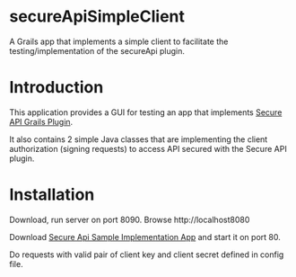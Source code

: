 secureApiSimpleClient
=====================

A Grails app that implements a simple client to facilitate the testing/implementation of the secureApi plugin.


# Introduction

This application provides a GUI for testing an app that implements [Secure API Grails Plugin](https://github.com/eduardm/secureApiGrailsPlugin).

It also contains 2 simple Java classes that are implementing the client authorization (signing requests) to access API secured with the Secure API plugin.

# Installation

Download, run server on port 8090. Browse http://localhost8080

Download [Secure Api Sample Implementation App](https://github.com/eduardm/secureApiSampleImplementationApp) and start it on port 80.

Do requests with valid pair of client key and client secret defined in config file.
